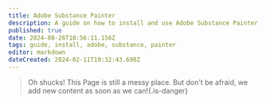 ```yaml
---
title: Adobe Substance Painter
description: A guide on how to install and use Adobe Substance Painter
published: true
date: 2024-08-26T10:56:11.156Z
tags: guide, install, adobe, substance, painter
editor: markdown
dateCreated: 2024-02-11T19:32:43.690Z
---
```


>Oh shucks!
This Page is still a messy place. But don't be afraid, we add new content as soon as we can!{.is-danger}
